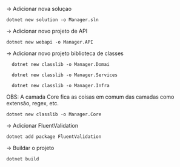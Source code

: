 -> Adicionar nova soluçao

```dotnet new solution -o Manager.sln```

-> Adicionar novo projeto de API

```dotnet new webapi -o Manager.API```

-> Adicionar novo projeto biblioteca de classes

```
  dotnet new classlib -o Manager.Domai

  dotnet new classlib -o Manager.Services

  dotnet new classlib -o Manager.Infra
```

OBS: A camada Core fica as coisas em comum das camadas como extensão, regex, etc.

```dotnet new classlib -o Manager.Core```

-> Adicionar FluentValidation

```dotnet add package FluentValidation```

-> Buildar o projeto

```dotnet build```



